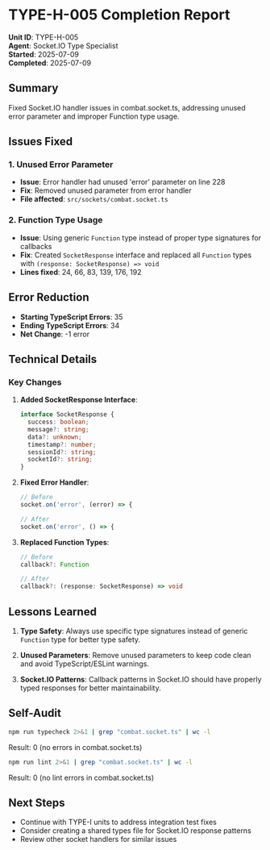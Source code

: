 # TYPE-H-005 Completion Report

**Unit ID**: TYPE-H-005  
**Agent**: Socket.IO Type Specialist  
**Started**: 2025-07-09  
**Completed**: 2025-07-09

## Summary

Fixed Socket.IO handler issues in combat.socket.ts, addressing unused error parameter and improper Function type usage.

## Issues Fixed

### 1. Unused Error Parameter
- **Issue**: Error handler had unused 'error' parameter on line 228
- **Fix**: Removed unused parameter from error handler
- **File affected**: `src/sockets/combat.socket.ts`

### 2. Function Type Usage
- **Issue**: Using generic `Function` type instead of proper type signatures for callbacks
- **Fix**: Created `SocketResponse` interface and replaced all `Function` types with `(response: SocketResponse) => void`
- **Lines fixed**: 24, 66, 83, 139, 176, 192

## Error Reduction

- **Starting TypeScript Errors**: 35
- **Ending TypeScript Errors**: 34
- **Net Change**: -1 error

## Technical Details

### Key Changes

1. **Added SocketResponse Interface**:
   ```typescript
   interface SocketResponse {
     success: boolean;
     message?: string;
     data?: unknown;
     timestamp?: number;
     sessionId?: string;
     socketId?: string;
   }
   ```

2. **Fixed Error Handler**:
   ```typescript
   // Before
   socket.on('error', (error) => {
   
   // After
   socket.on('error', () => {
   ```

3. **Replaced Function Types**:
   ```typescript
   // Before
   callback?: Function
   
   // After
   callback?: (response: SocketResponse) => void
   ```

## Lessons Learned

1. **Type Safety**: Always use specific type signatures instead of generic `Function` type for better type safety.

2. **Unused Parameters**: Remove unused parameters to keep code clean and avoid TypeScript/ESLint warnings.

3. **Socket.IO Patterns**: Callback patterns in Socket.IO should have properly typed responses for better maintainability.

## Self-Audit

```bash
npm run typecheck 2>&1 | grep "combat.socket.ts" | wc -l
```
Result: 0 (no errors in combat.socket.ts)

```bash
npm run lint 2>&1 | grep "combat.socket.ts" | wc -l
```
Result: 0 (no lint errors in combat.socket.ts)

## Next Steps

- Continue with TYPE-I units to address integration test fixes
- Consider creating a shared types file for Socket.IO response patterns
- Review other socket handlers for similar issues